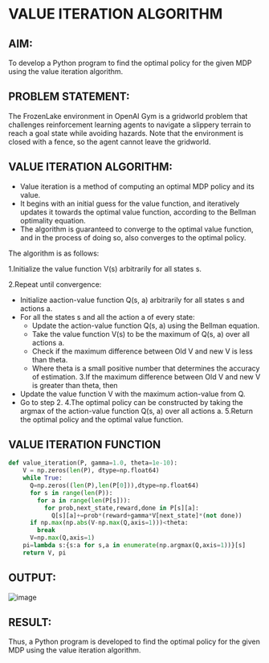 # VALUE ITERATION ALGORITHM

## AIM:

To develop a Python program to find the optimal policy for the given MDP using the value iteration algorithm.

## PROBLEM STATEMENT:

The FrozenLake environment in OpenAI Gym is a gridworld problem that challenges reinforcement learning agents to navigate a slippery terrain to reach a goal state while avoiding hazards. Note that the environment is closed with a fence, so the agent cannot leave the gridworld.

## VALUE ITERATION ALGORITHM:
- Value iteration is a method of computing an optimal MDP policy and its value.
- It begins with an initial guess for the value function, and iteratively updates it towards the optimal value function, according to the Bellman optimality equation.
- The algorithm is guaranteed to converge to the optimal value function, and in the process of doing so, also converges to the optimal policy.
  
The algorithm is as follows:

1.Initialize the value function V(s) arbitrarily for all states s.

2.Repeat until convergence:
 - Initialize aaction-value function Q(s, a) arbitrarily for all states s and actions a.
 - For all the states s and all the action a of every state:
    - Update the action-value function Q(s, a) using the Bellman equation.
    - Take the value function V(s) to be the maximum of Q(s, a) over all actions a.
    - Check if the maximum difference between Old V and new V is less than theta.
    - Where theta is a small positive number that determines the accuracy of estimation.
3.If the maximum difference between Old V and new V is greater than theta, then
- Update the value function V with the maximum action-value from Q.
- Go to step 2.
4.The optimal policy can be constructed by taking the argmax of the action-value function Q(s, a) over all actions a.
5.Return the optimal policy and the optimal value function.
  
## VALUE ITERATION FUNCTION
```python
def value_iteration(P, gamma=1.0, theta=1e-10):
    V = np.zeros(len(P), dtype=np.float64)
    while True:
      Q=np.zeros((len(P),len(P[0])),dtype=np.float64)
      for s in range(len(P)):
        for a in range(len(P[s])):
          for prob,next_state,reward,done in P[s][a]:
            Q[s][a]+=prob*(reward+gamma*V[next_state]*(not done))
      if np.max(np.abs(V-np.max(Q,axis=1)))<theta:
        break
      V=np.max(Q,axis=1)
    pi=lambda s:{s:a for s,a in enumerate(np.argmax(Q,axis=1))}[s]
    return V, pi
```
## OUTPUT:

![image](https://github.com/Kayalvizhi02/rl-value-iteration/assets/75413726/addcaf29-231d-4f60-b555-c45c68f98832)

## RESULT:

Thus, a Python program is developed to find the optimal policy for the given MDP using the value iteration algorithm.


